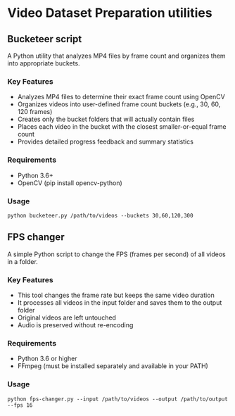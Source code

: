 # Video Dataset Preparation utilities

## Bucketeer script
A Python utility that analyzes MP4 files by frame count and organizes them into appropriate buckets.

### Key Features

- Analyzes MP4 files to determine their exact frame count using OpenCV
- Organizes videos into user-defined frame count buckets (e.g., 30, 60, 120 frames)
- Creates only the bucket folders that will actually contain files
- Places each video in the bucket with the closest smaller-or-equal frame count
- Provides detailed progress feedback and summary statistics

### Requirements

- Python 3.6+
- OpenCV (pip install opencv-python)

### Usage
```
python bucketeer.py /path/to/videos --buckets 30,60,120,300
```

## FPS changer
A simple Python script to change the FPS (frames per second) of all videos in a folder.

### Key Features

- This tool changes the frame rate but keeps the same video duration
- It processes all videos in the input folder and saves them to the output folder
- Original videos are left untouched
- Audio is preserved without re-encoding

### Requirements

- Python 3.6 or higher
- FFmpeg (must be installed separately and available in your PATH)

### Usage
```
python fps-changer.py --input /path/to/videos --output /path/to/output --fps 16
```
